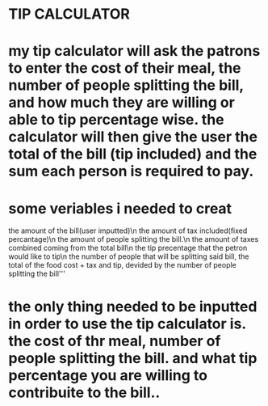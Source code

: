 # TIP CALCULATOR

# my tip calculator will ask the patrons to enter the cost of their meal, the number of people splitting the bill, and how much they are willing or able to tip percentage wise. the calculator will then give the user the total of the bill (tip included) and the sum each person is required to pay.

# some veriables i needed to creat 

the amount of the bill(user imputted)\n
the amount of tax included(fixed percantage)\n
the amount of people splitting the bill.\n
the amount of taxes combined coming from the total bill\n
the tip precentage that the petron would like to tip\n 
the number of people that will be splitting said bill, the total of the food cost + tax and tip, devided by the number of people splitting the bill'''

# the only thing needed to be inputted in order to use the tip calculator is. the cost of thr meal, number of people splitting the bill. and what tip percentage you are willing to contribuite to the bill..